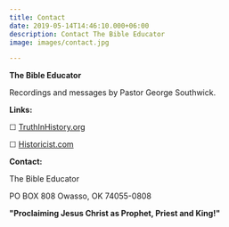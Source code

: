 ```yaml
---
title: Contact
date: 2019-05-14T14:46:10.000+06:00
description: Contact The Bible Educator
image: images/contact.jpg

---
```

**The Bible Educator**

Recordings and messages by Pastor George Southwick. 

**Links:**

☐ [TruthInHistory.org](http://www.truthinhistory.org/)

☐ [Historicist.com](http://www.historicist.com/)

**Contact:**

The Bible Educator

PO BOX 808
Owasso, OK
74055-0808

**"Proclaiming Jesus Christ as Prophet, Priest and King!"**
